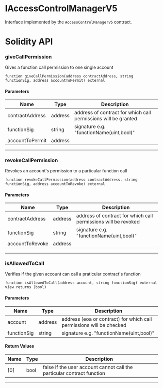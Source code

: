 # IAccessControlManagerV5

Interface implemented by the `AccessControlManagerV5` contract.

# Solidity API

### giveCallPermission

Gives a function call permission to one single account

```solidity
function giveCallPermission(address contractAddress, string functionSig, address accountToPermit) external
```

#### Parameters

| Name            | Type    | Description                                                    |
| --------------- | ------- | -------------------------------------------------------------- |
| contractAddress | address | address of contract for which call permissions will be granted |
| functionSig     | string  | signature e.g. "functionName(uint,bool)"                       |
| accountToPermit | address |                                                                |

---

### revokeCallPermission

Revokes an account's permission to a particular function call

```solidity
function revokeCallPermission(address contractAddress, string functionSig, address accountToRevoke) external
```

#### Parameters

| Name            | Type    | Description                                                    |
| --------------- | ------- | -------------------------------------------------------------- |
| contractAddress | address | address of contract for which call permissions will be revoked |
| functionSig     | string  | signature e.g. "functionName(uint,bool)"                       |
| accountToRevoke | address |                                                                |

---

### isAllowedToCall

Verifies if the given account can call a praticular contract's function

```solidity
function isAllowedToCall(address account, string functionSig) external view returns (bool)
```

#### Parameters

| Name        | Type    | Description                                                          |
| ----------- | ------- | -------------------------------------------------------------------- |
| account     | address | address (eoa or contract) for which call permissions will be checked |
| functionSig | string  | signature e.g. "functionName(uint,bool)"                             |

#### Return Values

| Name | Type | Description                                                            |
| ---- | ---- | ---------------------------------------------------------------------- |
| [0]  | bool | false if the user account cannot call the particular contract function |

---
